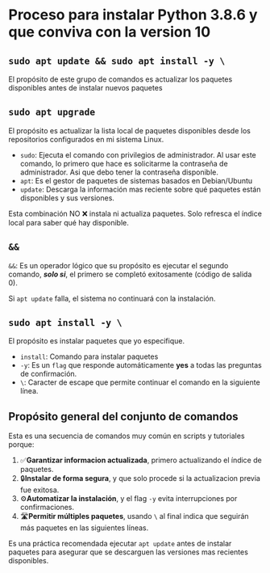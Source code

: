 # Proceso para instalar Python 3.8.6 y que conviva con la version 10

## `sudo apt update && sudo apt install -y \` 
El propósito de este grupo de comandos es actualizar los paquetes disponibles antes de instalar nuevos paquetes

## `sudo apt upgrade`
El propósito es actualizar la lista local de paquetes disponibles desde los repositorios configurados en mi sistema Linux.

* `sudo`: Ejecuta el comando con privilegios de administrador. Al usar este comando, lo primero que hace es solicitarme la contraseña de administrador. Asi que debo tener la contraseña disponible.
* `apt`: Es el gestor de paquetes de sistemas basados en Debian/Ubuntu
* `update`: Descarga la información mas reciente sobre qué paquetes están disponibles y sus versiones.

Esta combinación NO ❌ instala ni actualiza paquetes. Solo refresca el índice local para saber qué hay disponible.

## `&&`
`&&`: Es un operador lógico que su propósito es ejecutar el segundo comando, ***solo si***, el primero se completó exitosamente (código de salida 0).

Si `apt update` falla, el sistema no continuará con la instalación.

## `sudo apt install -y \`
El propósito es instalar paquetes que yo especifique.
* `install`: Comando para instalar paquetes
* `-y`: Es un `flag` que responde automáticamente **yes** a todas las preguntas de confirmación.
* `\`: Caracter de escape que permite continuar el comando en la siguiente línea.

## Propósito general del conjunto de comandos
Esta es una secuencia de comandos muy común en scripts y tutoriales porque:
1. ✅**Garantizar informacion actualizada**, primero actualizando el índice de paquetes.
2. 🔒**Instalar de forma segura**, y que solo procede si la actualizacion previa fue exitosa.
3. ⚙️**Automatizar la instalación**, y el flag `-y` evita interrupciones por confirmaciones.
4. 🛣️**Permitir múltiples paquetes**, usando `\` al final indica que seguirán más paquetes en las siguientes líneas.

Es una práctica recomendada ejecutar `apt update` antes de instalar paquetes para asegurar que se descarguen las versiones mas recientes disponibles.
